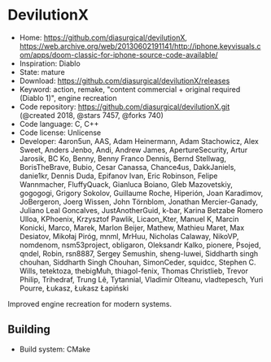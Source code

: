 # DevilutionX

- Home: https://github.com/diasurgical/devilutionX, https://web.archive.org/web/20130602191141/http://iphone.keyvisuals.com/apps/doom-classic-for-iphone-source-code-available/
- Inspiration: Diablo
- State: mature
- Download: https://github.com/diasurgical/devilutionX/releases
- Keyword: action, remake, "content commercial + original required (Diablo 1)", engine recreation
- Code repository: https://github.com/diasurgical/devilutionX.git (@created 2018, @stars 7457, @forks 740)
- Code language: C, C++
- Code license: Unlicense
- Developer: 4aron5un, AAS, Adam Heinermann, Adam Stachowicz, Alex Sweet, Anders Jenbo, Andi, Andrew James, ApertureSecurity, Artur Jarosik, BC Ko, Benny, Benny Franco Dennis, Bernd Stellwag, BorisTheBrave, Bubio, Cesar Canassa, Chance4us, DakkJaniels, danie1kr, Dennis Duda, Epifanov Ivan, Eric Robinson, Felipe Wannmacher, FluffyQuack, Gianluca Boiano, Gleb Mazovetskiy, gogogogi, Grigory Sokolov, Guillaume Roche, Hiperión, Joan Karadimov, JoBergeron, Joerg Wissen, John Törnblom, Jonathan Mercier-Ganady, Juliano Leal Goncalves, JustAnotherGuid, k-bar, Karina Betzabe Romero Ulloa, KPhoenix, Krzysztof Pawlik, Licaon_Kter, Manuel K, Marcin Konicki, Marco, Marek, Marlon Beijer, Mathew, Mathieu Maret, Max Desiatov, Mikołaj Piróg, mnml, MrHuu, Nicholas Calaway, NikoVP, nomdenom, nsm53project, obligaron, Oleksandr Kalko, pionere, Psojed, qndel, Robin, rsn8887, Sergey Semushin, sheng-luwei, Siddharth singh chouhan, Siddharth Singh Chouhan, SimonCeder, squidcc, Stephen C. Wills, tetektoza, thebigMuh, thiagol-fenix, Thomas Christlieb, Trevor Philip, Trihedraf, Trung Lê, Tytannial, Vladimir Olteanu, vladtepesch, Yuri Pourre, Łukasz, Łukasz Łapiński

Improved engine recreation for modern systems.

## Building

- Build system: CMake
